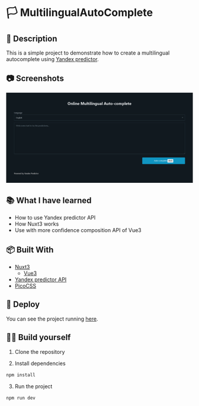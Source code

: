 # 🏳 MultilingualAutoComplete

## 📝 Description

This is a simple project to demonstrate how to create a multilingual autocomplete using [Yandex predictor](https://yandex.com/dev/predictor/).

## 📷 Screenshots

![Screenshot](/screenshoots/screenshoot.png)


## 📚 What I have learned

- How to use Yandex predictor API
- How Nuxt3 works
- Use with more confidence composition API of Vue3


## 📦 Built With

- [Nuxt3](https://nuxt.com/)
    - [Vue3](https://vuejs.org/)
- [Yandex predictor API](https://yandex.com/dev/predictor/)
- [PicoCSS](https://picocss.com/)

## 🚀 Deploy

You can see the project running [here](https://online-auto-complete.vercel.app/).



## 👷‍♂️ Build yourself

1. Clone the repository

2. Install dependencies

```bash
npm install
```

3. Run the project

```bash
npm run dev
```


